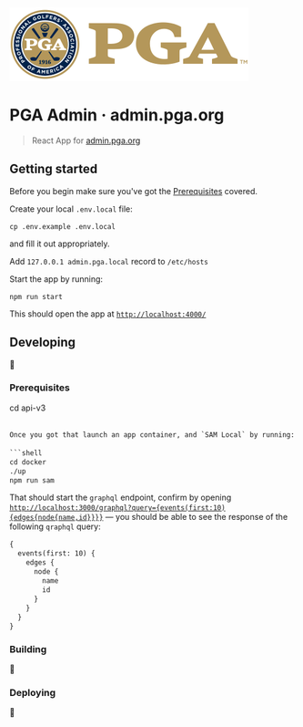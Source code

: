 ![PGA Logo](./src/logo.svg)

# PGA Admin &middot; admin.pga.org

> React App for [admin.pga.org](https://admin.pga.org)

## Getting started

Before you begin make sure you've got the [Prerequisites](#prerequisites) covered.


Create your local `.env.local` file:
```shell
cp .env.example .env.local
```

and fill it out appropriately.

Add `127.0.0.1 admin.pga.local` record to `/etc/hosts`

Start the app by running:
```shell
npm run start
```

This should open the app at [`http://localhost:4000/`](http://localhost:4000/)

## Developing
🚧

<a name="prerequisites"></a>
### Prerequisites

cd api-v3
```

Once you got that launch an app container, and `SAM Local` by running:

```shell
cd docker
./up
npm run sam
```

That should start the `graphql` endpoint, confirm by opening [`http://localhost:3000/graphql?query={events(first:10){edges{node{name,id}}}}`](http://localhost:3000/graphql?query={events%28first:10%29{edges{node{name,id}}}}) — you should be able to see the response of the following `qraphql` query:

```
{
  events(first: 10) {
    edges {
      node {
        name
        id
      }
    }
  }
}
```

### Building

🚧

### Deploying

🚧
